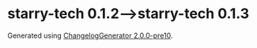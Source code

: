 # starry-tech 0.1.2⟶starry-tech 0.1.3

Generated using [ChangelogGenerator 2.0.0-pre10](https://github.com/TheRandomLabs/ChangelogGenerator).
